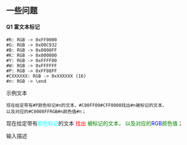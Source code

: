 

## 一些问题

#### Q1 富文本标记

```
#R: RGB -> 0xFF0000
#G: RGB -> 0x00C932
#B: RGB -> 0x0000FF
#K: RGB -> 0x000000
#Y: RGB -> 0xFFFF00
#W: RGB -> 0xFFFFFF
#P: RGB -> 0xFF88FF
#CXXXXXX: RGB -> 0xXXXXXX (16)
#n: RGB -> \end
```

示例文本

```
现在给定带有#P颜色标记#n的文本，#C00FF00#CFF0000找出#n被标记的文本，
以及对应的#C0000FFRGB#n颜色值#n；
```

现在给定带有<font color="cyan">颜色标记</font>的文本
<font color="green"><font color="red">找出</font> 被标记的文本，
以及对应的<font color="blue">RGB</font>颜色值</font>；

输入描述

```
```
